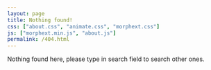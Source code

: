 ```yaml
---
layout: page
title: Nothing found!
css: ["about.css", "animate.css", "morphext.css"]
js: ["morphext.min.js", "about.js"]
permalink: /404.html
---
```


Nothing found here, please type in search field to search other ones.